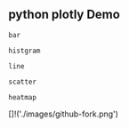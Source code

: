 ## python plotly Demo

```
bar 

histgram

line

scatter

heatmap

```

[]!('./images/github-fork.png')

